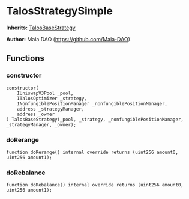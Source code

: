 # TalosStrategySimple

**Inherits:**
[TalosBaseStrategy](/talos/base/TalosBaseStrategy.sol/abstract.TalosBaseStrategy.md)

**Author:**
Maia DAO (https://github.com/Maia-DAO)


## Functions
### constructor


```solidity
constructor(
    IUniswapV3Pool _pool,
    ITalosOptimizer _strategy,
    INonfungiblePositionManager _nonfungiblePositionManager,
    address _strategyManager,
    address _owner
) TalosBaseStrategy(_pool, _strategy, _nonfungiblePositionManager, _strategyManager, _owner);
```

### doRerange


```solidity
function doRerange() internal override returns (uint256 amount0, uint256 amount1);
```

### doRebalance


```solidity
function doRebalance() internal override returns (uint256 amount0, uint256 amount1);
```

